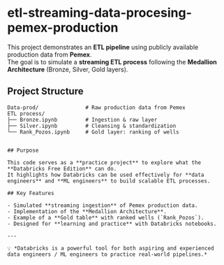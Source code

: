 # etl-streaming-data-procesing-pemex-production

This project demonstrates an **ETL pipeline** using publicly available production data from **Pemex**.  
The goal is to simulate a **streaming ETL process** following the **Medallion Architecture** (Bronze, Silver, Gold layers).

## Project Structure

```text
Data-prod/               # Raw production data from Pemex
ETL process/
├── Bronze.ipynb         # Ingestion & raw layer
├── Silver.ipynb         # Cleansing & standardization
└── Rank_Pozos.ipynb     # Gold layer: ranking of wells


## Purpose

This code serves as a **practice project** to explore what the **Databricks Free Edition** can do.  
It highlights how Databricks can be used effectively for **data engineers** and **ML engineers** to build scalable ETL processes.  

## Key Features

- Simulated **streaming ingestion** of Pemex production data.  
- Implementation of the **Medallion Architecture**.  
- Example of a **Gold table** with ranked wells (`Rank_Pozos`).  
- Designed for **learning and practice** with Databricks notebooks.  

---

💡 *Databricks is a powerful tool for both aspiring and experienced data engineers / ML engineers to practice real-world pipelines.*
